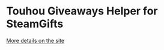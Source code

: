 # Touhou Giveaways Helper for SteamGifts

[More details on the site](https://touhou.justarchi.net/about/userscript)
